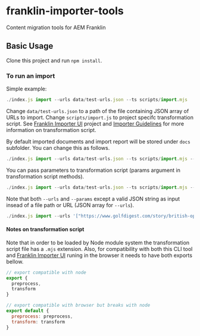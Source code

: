 # franklin-importer-tools
Content migration tools for AEM Franklin

## Basic Usage

Clone this project and run `npm install`.

### To run an import
Simple example:
```javascript
./index.js import --urls data/test-urls.json --ts scripts/import.mjs
```
Change `data/test-urls.json` to a path of the file containing JSON array of URLs to import. Change `scripts/import.js` to project specifc transformation script. 
See [Franklin Importer UI](https://github.com/adobe/helix-importer-ui) project and [Importer Guidelines](https://github.com/adobe/helix-importer-ui/blob/main/importer-guidelines.md)
for more information on transformation script.

By default imported documents and import report will be stored under `docs` subfolder. You can change this as follows.
```javascript
./index.js import --urls data/test-urls.json --ts scripts/import.mjs --target /myImportedDocs
```

You can pass parameters to transformation script (params argument in transformation script methods).
```javascript
./index.js import --urls data/test-urls.json --ts scripts/import.mjs --target /myImportedDocs --params data/params.json
```

Note that both ```--urls``` and ```--params``` except a valid JSON string as input insead of a file path or URL (JSON array for ```--urls```).
```javascript
./index.js import --urls '["https://www.golfdigest.com/story/british-open-2023-sleepers"]' --ts scripts/import.mjs --target /myImportedDocs --params '{ "param1": "banana", "param2": "apple" }'
```

#### Notes on transformation script
Note that in order to be loaded by Node module system the transformation script file has a `.mjs` extension. 
Also, for compatibility with both this CLI tool and [Franklin Importer UI](https://github.com/adobe/helix-importer-ui) runing in the browser it needs to have both exports bellow.
```javascript
// export compatible with node
export {
  preprocess,
  transform
}

// export compatible with browser but breaks with node
export default {
  preprocess: preprocess,
  transform: transform
}
```
